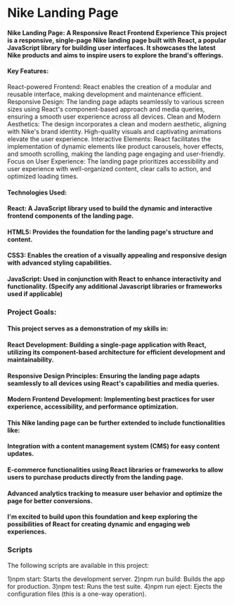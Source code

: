# Nike Landing Page

#### Nike Landing Page: A Responsive React Frontend Experience This project is a responsive, single-page Nike landing page built with React, a popular JavaScript library for building user interfaces. It showcases the latest Nike products and aims to inspire users to explore the brand's offerings.

#### Key Features:

 React-powered Frontend: React enables the creation of a modular and reusable interface, making development and maintenance efficient.
 Responsive Design: The landing page adapts seamlessly to various screen sizes using React's component-based approach and media queries, ensuring a smooth user experience across all devices.
 Clean and Modern Aesthetics: The design incorporates a clean and modern aesthetic, aligning with Nike's brand identity. High-quality visuals and captivating animations elevate the user experience.
 Interactive Elements: React facilitates the implementation of dynamic elements like product carousels, hover effects, and smooth scrolling, making the landing page engaging and user-friendly.
 Focus on User Experience: The landing page prioritizes accessibility and user experience with well-organized content, clear calls to action, and optimized loading times.
#### Technologies Used:

#### React: A JavaScript library used to build the dynamic and interactive frontend components of the landing page.
#### HTML5: Provides the foundation for the landing page's structure and content.
#### CSS3: Enables the creation of a visually appealing and responsive design with advanced styling capabilities.
#### JavaScript: Used in conjunction with React to enhance interactivity and functionality. (Specify any additional Javascript libraries or frameworks used if applicable)

### Project Goals:

#### This project serves as a demonstration of my skills in:

#### React Development: Building a single-page application with React, utilizing its component-based architecture for efficient development and maintainability.
#### Responsive Design Principles: Ensuring the landing page adapts seamlessly to all devices using React's capabilities and media queries.
#### Modern Frontend Development: Implementing best practices for user experience, accessibility, and performance optimization.
#### This Nike landing page can be further extended to include functionalities like:

#### Integration with a content management system (CMS) for easy content updates.
#### E-commerce functionalities using React libraries or frameworks to allow users to purchase products directly from the landing page.
#### Advanced analytics tracking to measure user behavior and optimize the page for better conversions.
#### I'm excited to build upon this foundation and keep exploring the possibilities of React for creating dynamic and engaging web experiences.






### Scripts

The following scripts are available in this project:

1)npm start: Starts the development server.
2)npm run build: Builds the app for production.
3)npm test: Runs the test suite.
4)npm run eject: Ejects the configuration files (this is a one-way operation).


